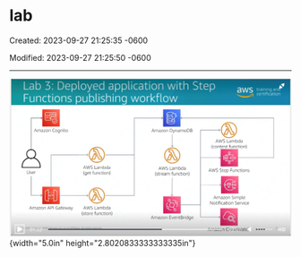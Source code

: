 # lab

Created: 2023-09-27 21:25:35 -0600

Modified: 2023-09-27 21:25:50 -0600

---

![Lab 3: Deployed application with Step Functions publishing workflow e Amazon Cognito User Amazon API Gateway Arnazcr Web Services or ir_s *.fflid'_-_ AWS Lambda (get function) AWS Lambda (store function) All d Amazon DynamoDB AWS Lambda (stream function) Amazon EventBridge AWS Lambda (contest function) AWS Step Functions Amazon Simple Notification Service n Ctoud//atc: training an -7 certification 21 ](../../../media/AWS-Developing-Serverless-Solutions-on-AWS-Module-9-lab-image1.png){width="5.0in" height="2.8020833333333335in"}



